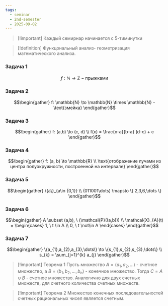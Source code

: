 ```yaml
---
tags:
  - seminar
  - 2nd-semester
  - 2025-09-02
---
```



> [!important] Каждый семирнар начинается с 5-тиминутки
> 

> [!definition] Функцональный анализ- геометризация математического анализа.

### Задача 1

$$f: \mathbb{N} \to \mathbb{Z} - \text{прыжками}$$

### Задача 2

$$\begin{gather}
f: \mathbb{N} \to \mathbb{N} \times \mathbb{N} - \text{змейка}
\end{gather}$$

### Задача 3

$$\begin{gather}
f: (a,b) \to (c, d) \\
f(x) = \frac{x-a}{b-a} (d-c) + c
\end{gather}$$

### Задача 4

$$\begin{gather}
f: (a, b) \to \mathbb{R} \\
\text{отображение лучами из центра полуокружности, построенной на интервале}
\end{gather}$$

### Задача 5

$$\begin{gather}
\{a\}_{a\in {0,1}} \\
(011001\dots) \mapsto \{ 2,3,6,\dots \}
\end{gather}$$

### Задача 6

$$\begin{gather}
A \subset (a,b), \ (\mathcal{P}((a,b))) \\
\mathcal{X}_{A}(t) = \begin{cases}
1, \ t \in A \\
0, \ t \not\in A
\end{cases}
\end{gather}$$

### Задача 7

$$\begin{gather}
\{a_{1},a_{2},a_{3},\dots\} \to \{s_{1},s_{2},s_{3},\dots\} \\
s_{k} = \sum_{j=1}^{k} a_{j}
\end{gather}$$

> [!important] Теорема 1
> Пусть множество $A = (a_{1}, a_{2}, \dots)$ - счетное множество, а $B = (b_{1}, b_{2}, \dots, b_{n})$ - конечное множество. Тогда $C = A\cup B$ - счетное множество. Аналогично для двух счетных множеств, для счетного количества счетных множеств.

> [!important] Теорема 2
> Множество конечных последовательностей счетных рациональных чисел является счетным.


